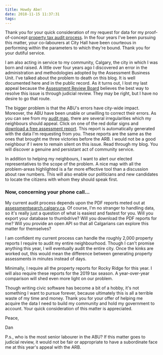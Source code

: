 ```yaml
---
title: Howdy Abe!
date: 2018-11-15 11:37:31
tags:
---
```


Thank you for your quick consideration of my request for data for my proof-of-concept [property tax audit process](https://taxreformyyc.com/audit). In the four years I've been pursuing this matter, your co-labourers at City Hall have been courteous in performing within the parameters to which they're bound. Thank you for your dutiful service.

I am also acting in service to my community, Calgary, the city in which I was born and raised. A little over four years ago I discovered an error in the administration and methodologies adopted by the Assessment Business Unit. I've talked about the problem to death on this blog. It is well documented here and in the public record. As it turns out, I lost my last appeal because the [Assessment Review Board](http://www.calgaryarb.ca/eCourtPublic/) believes the best way to resolve this issue is through judicial review. They may be right, but I have no desire to go that route.

The bigger problem is that the ABU's errors have city-wide impact. Moreover, the ABU have been unable or unwilling to correct their errors. As you can see from my [audit map](https://taxreformyyc.com/audit), there are several irregularities which my neighbours should appeal. Click on one of the red dollar signs and [download a free assessment report](https://taxreformyyc.com/report/11315_ROCKYVALLEY_DR_NW.pdf). This report is automatically generated with the data I'm requesting from you. These reports are the same as the ones that brought me three victories before the ARB. I would not be a good neighbour if I were to remain silent on this issue. Read through my blog. You will discover a genuine and persistant act of community service.

In addition to helping my neighbours, I want to alert our elected representatives to the scope of the problem. A nice map with all the problem-areas highlighted is a far more effective tool than a discussion about raw numbers. This will also enable our politicians and new candidates to locate the citizens with whom they should speak first.

### Now, concerning your phone call...

My current audit process depends upon the PDF reports meted out at [assessmentsearch.calgary.ca](http://assessmentsearch.calgary.ca). Of course, I'm no stranger to handling data, so it's really just a question of what is easiest and fastest for you. Will you export your database to thumbdrive? Will you download the PDF reports for me? Will you provide an open API so that all Calgarians can explore this matter for themselves?

I am confident my current process can handle the roughly 2,000 property reports I require to audit my entire neighbourhood. Though I can't promise anything this year, I will eventually audit the entire city. Once the kinks are worked out, this would mean the difference between generating property assessments in minutes instead of days.

Minimally, I require all the property reports for Rocky Ridge for this year. I will also require these reports for the 2019 tax season. A year-over-year comparison will shed even more light on our problem.

Though writing civic software has become a bit of a hobby, it's not something I want to pursue forever, because ultimately this is all a terrible waste of my time and money. Thank you for your offer of helping me acquire the data I need to build my community and hold my government to account. Your quick consideration of this matter is appreciated.

Peace,

Dan 

P.s., who is the most senior labourer in the ABU? If this matter goes to judicial review, it would not be fair or appropriate to have a subordinate face me at this year's appeal with the ARB. 
